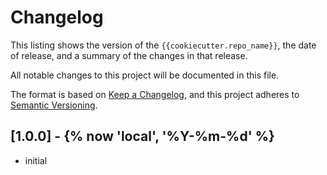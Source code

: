 # Changelog

This listing shows the version of the `{{cookiecutter.repo_name}}`, the
date of release, and a summary of the changes in that release.

All notable changes to this project will be documented in this file.

The format is based on [Keep a Changelog](https://keepachangelog.com/en/1.0.0/),
and this project adheres to [Semantic Versioning](https://semver.org/spec/v2.0.0.html).

## [1.0.0] - {% now 'local', '%Y-%m-%d' %}

* initial
